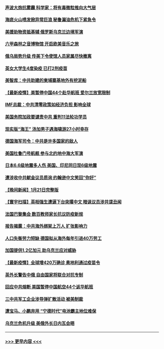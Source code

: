 #### [声波大炮抗雾霾 科学家：将有毒微粒推向大气层](../pages/prog202/a103328248.md?t=01231350) 
#### [海底火山喷发掀异常巨浪 秘鲁漏油危机下紧急令](../pages/prog202/a103328207.md?t=01231350) 
#### [美援助物资抵基辅 俄罗斯乌克兰边境军演](../pages/prog202/a103328051.md?t=01231350) 
#### [六甲森林之音博物馆  开启欧美音乐之旅](../pages/prog202/a103327982.md?t=01231350) 
#### [俄乌局势升级 传美下令使馆人员家属尽快撤离](../pages/prog202/a103327965.md?t=01231350) 
#### [英女大学生4度染疫 已打2剂疫苗](../pages/prog202/a103327912.md?t=01231350) 
#### [美智库：中共助建的柬埔寨基地外有挖泥船](../pages/prog202/a103327841.md?t=01231350) 
#### [【最新疫情】美暂停中国44个赴华航班 爱尔兰放宽限制](../pages/prog202/a103327837.md?t=01231350) 
#### [IMF总裁：中共清零政策如经济负担 影响全球](../pages/prog202/a103327833.md?t=01231350) 
#### [美国务院加政要谴责中共 重判11法轮功学员](../pages/prog202/a103327806.md?t=01231350) 
#### [现实版“海王” 汤加男子遇海啸游27小时幸存](../pages/prog202/a103327759.md?t=01231350) 
#### [德国海军司令：中共是许多国家的敌人](../pages/prog202/a103326720.md?t=01231350) 
#### [美国杜鲁门号航舰 参与北约地中海大军演](../pages/prog202/a103327600.md?t=01231350) 
#### [日本6.6级地震多人伤 美国、印尼同日现6级地震](../pages/prog202/a103327542.md?t=01231350) 
#### [遭涉收中共献金议员质询 约翰逊中文笑回“你好”](../pages/prog202/a103327478.md?t=01231350) 
#### [【晚间新闻】1月21日完整版](../pages/prog202/a103327447.md?t=01231350) 
#### [【寰宇扫描】英相强生遭逼下台突撂中文 暗讽议员涉共谍丑闻](../pages/prog202/a103327189.md?t=01231350) 
#### [法国巴黎集会 数百教师家长抗议防疫新规](../pages/prog202/a103327362.md?t=01231350) 
#### [报告揭露：中共海外绑架上万人 扩张影响力](../pages/prog202/a103327311.md?t=01231350) 
#### [人口失衡劳力短缺 德国拟从海外每年引进40万劳工](../pages/prog202/a103327438.md?t=01231350) 
#### [加国提供1.2亿加元 助乌克兰应对威胁](../pages/prog202/a103327227.md?t=01231350) 
#### [【最新疫情】全球增420万确诊 奥地利通过疫苗令](../pages/prog202/a103327030.md?t=01231350) 
#### [英外长警告中俄 自由国家将联合对抗专制](../pages/prog202/a103327248.md?t=01231350) 
#### [回应中共熔断 美国暂停中国航空44个返华航班](../pages/prog202/a103327175.md?t=01231350) 
#### [三中共军工企业涉导弹扩散活动 被美制裁](../pages/prog202/a103327161.md?t=01231350) 
#### [遭宝马、小鹏弃用 “宁德时代”电池霸主地位难保](../pages/prog202/a103327083.md?t=01231350) 
#### [乌克兰危机升级 美俄外长日内瓦会晤](../pages/prog202/a103327155.md?t=01231350) 

----
#### [ >>> 更早内容 <<< ](../indexes/prog202-earlier.md)
